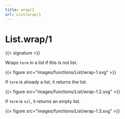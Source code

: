 ```yaml
---
title: wrap/1
url: List/wrap/1
---
```


# List.wrap/1

{{< signature >}}

Wraps `term` in a list if this is not list.

{{< figure src="images/functions/List/wrap-1.svg" >}}

If `term` is already a list, it returns the list.

{{< figure src="images/functions/List/wrap-1.2.svg" >}}

If `term` is `nil`, it returns an empty list.

{{< figure src="images/functions/List/wrap-1.3.svg" >}}
